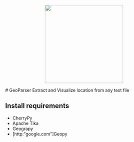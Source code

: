 
<p align="center">
  <img src="https://raw.githubusercontent.com/MBoustani/GeoParser/master/logo.png"  width="250"/>
</p>
# GeoParser
Extract and Visualize location from any text file


## Install requirements
- CherryPy
- Apache Tika
- Geograpy
- [http:"google.com"]Geopy
